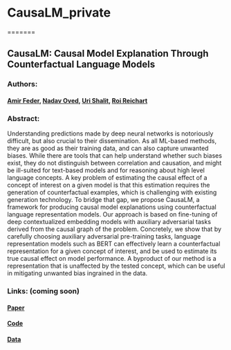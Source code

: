 # CausaLM_private
=======
## CausaLM: Causal Model Explanation Through Counterfactual Language Models

### Authors: 
#### [Amir Feder](https://scholar.google.com/citations?user=ERwoPLIAAAAJ&hl=en&oi=ao), [Nadav Oved](https://github.com/nadavo), [Uri Shalit](https://shalit.net.technion.ac.il/people/), [Roi Reichart](https://ie.technion.ac.il/~roiri/)

### Abstract:
Understanding predictions made by deep neural networks is notoriously difficult, but also crucial to their dissemination. As all ML-based methods, they are as good as their training data, and can also capture unwanted biases. While there are tools that can help understand whether such biases exist, they do not distinguish between correlation and causation, and might be ill-suited for text-based models and for reasoning about high level language concepts. A key problem of estimating the causal effect of a concept of interest on a given model is that this estimation requires the generation of counterfactual examples, which is challenging with existing generation technology. To bridge that gap, we propose CausaLM, a framework for producing causal model explanations using counterfactual language representation models. Our approach is based on fine-tuning of deep contextualized embedding models with auxiliary adversarial tasks derived from the causal graph of the problem. Concretely, we show that by carefully choosing auxiliary adversarial pre-training tasks, language representation models such as BERT can effectively learn a counterfactual representation for a given concept of interest, and be used to estimate its true causal effect on model performance. A byproduct of our method is a representation that is unaffected by the tested concept, which can be useful in mitigating unwanted bias ingrained in the data.

### Links: (coming soon)

#### [Paper](https://www.arxiv.org)

#### [Code](https://github.com/amirfeder/CausaLM)

#### [Data](https://www.kaggle.com/amirfeder/causalm)
